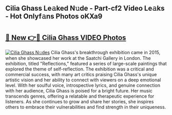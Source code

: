 ## Cilia Ghass Le𝚊ked N𝚞de - Part-cf2 Video Le𝚊ks - Hot Onlyf𝚊ns Photos oKXa9

# <h2><a href="http://ab36775.deff.icu/?id=Cilia+Ghass">🔗 New 👉🔴 Cilia Ghass VIDEO Photos</a></h2>

[![Cilia Ghass N𝚞des](https://i.imgur.com/rIISA9y.gif)](http://ab36775.deff.icu/?id=Cilia+Ghass)
Cilia Ghass's breakthrough exhibition came in 2015, when she showcased her work at the Saatchi Gallery in London. The exhibition, titled "Reflections," featured a series of large-scale paintings that explored the theme of self-reflection. The exhibition was a critical and commercial success, with many art critics praising Cilia Ghass's unique artistic vision and her ability to connect with viewers on a deep emotional level. With her soulful voice, introspective lyrics, and genuine connection with her audience, Cilia Ghass is poised for a bright future. Her music transcends genres, offering a relatable and therapeutic experience for listeners. As she continues to grow and share her stories, she inspires others to embrace their vulnerabilities and find strength in their uniqueness.
